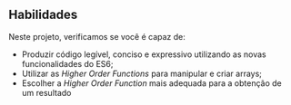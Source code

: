 ## Habilidades

Neste projeto, verificamos se você é capaz de:

- Produzir código legível, conciso e expressivo utilizando as novas funcionalidades do ES6;
- Utilizar as _Higher Order Functions_ para manipular e criar arrays;
- Escolher a _Higher Order Function_ mais adequada para a obtenção de um resultado 
